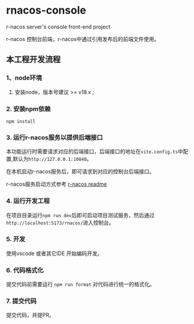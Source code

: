 # rnacos-console

r-nacos server's console front-end project


r-nacos 控制台前端，r-nacos中通过引用发布后的前端文件使用。

## 本工程开发流程

### 1、node环境

1. 安装node，版本号建议 >= v18.x ;

### 2. 安装npm依赖 

```
npm install
```

### 3. 运行r-nacos服务以提供后端接口

本功能运行时需要请求对应的后端接口，后端接口的地址在`vite.config.ts`中配置,默认为`http://127.0.0.1:10848`。

在本机启动r-nacos服务后，即可请求到对应的控制台后端接口。

r-nacos服务启动方式参考 [r-nacos readme](https://github.com/nacos-group/r-nacos)

### 4. 运行开发工程

在项目目录运行`npm run dev`后即可启动项目测试服务，然后通过`http://localhost:5173/rnacos/`进入控制台。


### 5. 开发

使用vscode 或者其它IDE 开始编码开发。

### 6. 代码格式化

提交代码前需要运行 `npm run format` 对代码进行统一的格式化。

### 7. 提交代码

提交代码，并提PR。


